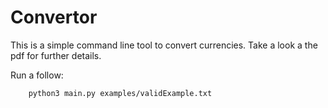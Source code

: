 # Convertor
This is a simple command line tool to convert currencies.
Take a look a the pdf for further details.

Run a follow:
```
    python3 main.py examples/validExample.txt
```
